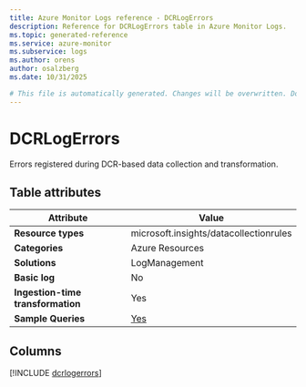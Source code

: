 ```yaml
---
title: Azure Monitor Logs reference - DCRLogErrors
description: Reference for DCRLogErrors table in Azure Monitor Logs.
ms.topic: generated-reference
ms.service: azure-monitor
ms.subservice: logs
ms.author: orens
author: osalzberg
ms.date: 10/31/2025

# This file is automatically generated. Changes will be overwritten. Do not change this file directly.
---
```


# DCRLogErrors

Errors registered during DCR-based data collection and transformation.


## Table attributes

|Attribute|Value|
|---|---|
|**Resource types**|microsoft.insights/datacollectionrules|
|**Categories**|Azure Resources|
|**Solutions**| LogManagement|
|**Basic log**|No|
|**Ingestion-time transformation**|Yes|
|**Sample Queries**|[Yes](/azure/azure-monitor/reference/queries/dcrlogerrors)|



## Columns
  
[!INCLUDE [dcrlogerrors](~/reusable-content/ce-skilling/azure/includes/azure-monitor/reference/tables/dcrlogerrors-include.md)]
